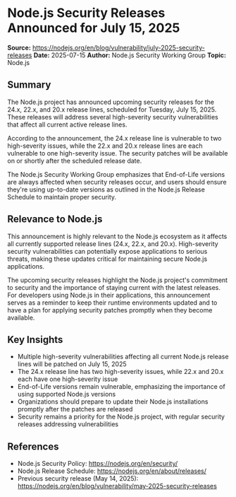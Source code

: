 # Node.js Security Releases Announced for July 15, 2025

**Source:** https://nodejs.org/en/blog/vulnerability/july-2025-security-releases
**Date:** 2025-07-15
**Author:** Node.js Security Working Group
**Topic:** Node.js

## Summary

The Node.js project has announced upcoming security releases for the 24.x, 22.x, and 20.x release lines, scheduled for Tuesday, July 15, 2025. These releases will address several high-severity security vulnerabilities that affect all current active release lines.

According to the announcement, the 24.x release line is vulnerable to two high-severity issues, while the 22.x and 20.x release lines are each vulnerable to one high-severity issue. The security patches will be available on or shortly after the scheduled release date.

The Node.js Security Working Group emphasizes that End-of-Life versions are always affected when security releases occur, and users should ensure they're using up-to-date versions as outlined in the Node.js Release Schedule to maintain proper security.

## Relevance to Node.js

This announcement is highly relevant to the Node.js ecosystem as it affects all currently supported release lines (24.x, 22.x, and 20.x). High-severity security vulnerabilities can potentially expose applications to serious threats, making these updates critical for maintaining secure Node.js applications.

The upcoming security releases highlight the Node.js project's commitment to security and the importance of staying current with the latest releases. For developers using Node.js in their applications, this announcement serves as a reminder to keep their runtime environments updated and to have a plan for applying security patches promptly when they become available.

## Key Insights

- Multiple high-severity vulnerabilities affecting all current Node.js release lines will be patched on July 15, 2025
- The 24.x release line has two high-severity issues, while 22.x and 20.x each have one high-severity issue
- End-of-Life versions remain vulnerable, emphasizing the importance of using supported Node.js versions
- Organizations should prepare to update their Node.js installations promptly after the patches are released
- Security remains a priority for the Node.js project, with regular security releases addressing vulnerabilities

## References

- Node.js Security Policy: https://nodejs.org/en/security/
- Node.js Release Schedule: https://nodejs.org/en/about/releases/
- Previous security release (May 14, 2025): https://nodejs.org/en/blog/vulnerability/may-2025-security-releases